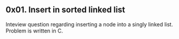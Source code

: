 ## 0x01. Insert in sorted linked list

Inteview question regarding inserting a node into a singly linked list.\
Problem is written in C.
